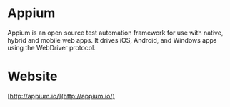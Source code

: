 # Appium
Appium is an open source test automation framework for use with native, hybrid and mobile web apps.
It drives iOS, Android, and Windows apps using the WebDriver protocol.

# Website
[http://appium.io/](http://appium.io/)

